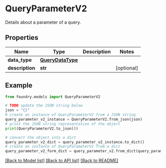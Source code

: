 # QueryParameterV2

Details about a parameter of a query.

## Properties

Name | Type | Description | Notes
------------ | ------------- | ------------- | -------------
**data_type** | [**QueryDataType**](QueryDataType.md) |  |
**description** | **str** |  | \[optional\]

## Example

```python
from foundry.models import QueryParameterV2

# TODO update the JSON string below
json = "{}"
# create an instance of QueryParameterV2 from a JSON string
query_parameter_v2_instance = QueryParameterV2.from_json(json)
# print the JSON string representation of the object
print(QueryParameterV2.to_json())

# convert the object into a dict
query_parameter_v2_dict = query_parameter_v2_instance.to_dict()
# create an instance of QueryParameterV2 from a dict
query_parameter_v2_form_dict = query_parameter_v2.from_dict(query_parameter_v2_dict)
```

[\[Back to Model list\]](../README.md#documentation-for-models) [\[Back to API list\]](../README.md#documentation-for-api-endpoints) [\[Back to README\]](../README.md)
